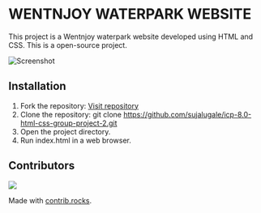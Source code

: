 # WENTNJOY WATERPARK WEBSITE

This project is a Wentnjoy waterpark website  developed using HTML and CSS.
This is a open-source project.

![Screenshot](./png/Screenshot.png)


## Installation

1. Fork the repository: [Visit repository](https://github.com/sujalugale/icp-8.0-html-css-group-project-2)
2. Clone the repository: git clone https://github.com/sujalugale/icp-8.0-html-css-group-project-2.git
3. Open the project directory.
4. Run index.html in a web browser.

## Contributors

<a href="https://github.com/sujalugale/icp-8.0-html-css-group-project-2/graphs/contributors">
  <img src="https://contrib.rocks/image?repo=sujalugale/icp-8.0-html-css-group-project-2" />
</a>

Made with [contrib.rocks](https://contrib.rocks).




